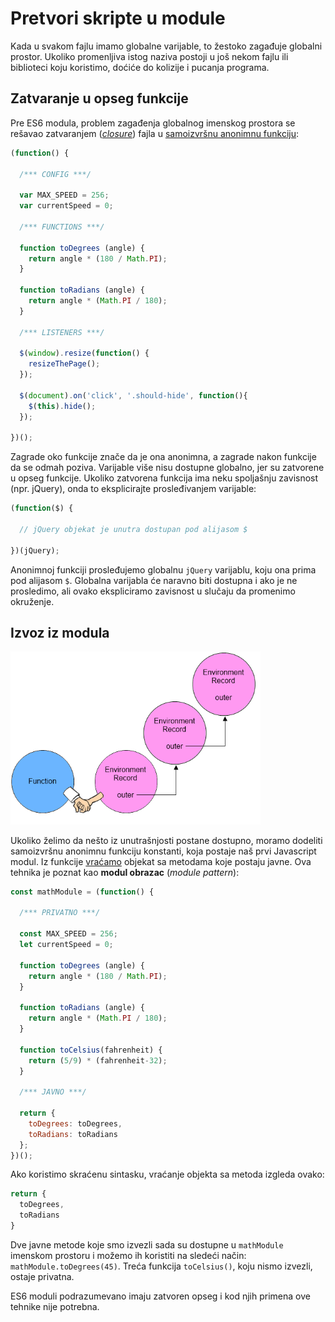 # Pretvori skripte u module

Kada u svakom fajlu imamo globalne varijable, to žestoko zagađuje globalni prostor. Ukoliko promenljiva istog naziva postoji u još nekom fajlu ili biblioteci koju koristimo, doćiće do kolizije i pucanja programa.

## Zatvaranje u opseg funkcije

Pre ES6 modula, problem zagađenja globalnog imenskog prostora se rešavao zatvaranjem (*[closure](https://developer.mozilla.org/en/docs/Web/JavaScript/Closures)*) fajla u [samoizvršnu anonimnu funkciju](https://en.wikipedia.org/wiki/Immediately-invoked_function_expression):

```javascript
(function() {

  /*** CONFIG ***/

  var MAX_SPEED = 256;
  var currentSpeed = 0;

  /*** FUNCTIONS ***/

  function toDegrees (angle) {
    return angle * (180 / Math.PI);
  }

  function toRadians (angle) {
    return angle * (Math.PI / 180);
  }

  /*** LISTENERS ***/

  $(window).resize(function() {
    resizeThePage();
  });

  $(document).on('click', '.should-hide', function(){
    $(this).hide();
  });

})();
```

Zagrade oko funkcije znače da je ona anonimna, a zagrade nakon funkcije da se odmah poziva. Varijable više nisu dostupne globalno, jer su zatvorene u opseg funkcije. Ukoliko zatvorena funkcija ima neku spoljašnju zavisnost (npr. jQuery), onda to eksplicirajte prosleđivanjem varijable:

```javascript
(function($) {

  // jQuery objekat je unutra dostupan pod alijasom $

})(jQuery);
```

Anonimnoj funkciji prosleđujemo globalnu `jQuery` varijablu, koju ona prima pod alijasom `$`. Globalna varijabla će naravno biti dostupna i ako je ne prosledimo, ali ovako ekspliciramo zavisnost u slučaju da promenimo okruženje.

## Izvoz iz modula

<img src='images/closure.png' width='400'>

Ukoliko želimo da nešto iz unutrašnjosti postane dostupno, moramo dodeliti samoizvršnu anonimnu funkciju konstanti, koja postaje naš prvi Javascript modul. Iz funkcije [vraćamo](https://developer.mozilla.org/en/docs/Web/JavaScript/Reference/Statements/return) objekat sa metodama koje postaju javne. Ova tehnika je poznat kao **modul obrazac** (*module pattern*):

```javascript
const mathModule = (function() {

  /*** PRIVATNO ***/

  const MAX_SPEED = 256;
  let currentSpeed = 0;

  function toDegrees (angle) {
    return angle * (180 / Math.PI);
  }

  function toRadians (angle) {
    return angle * (Math.PI / 180);
  }

  function toCelsius(fahrenheit) {
    return (5/9) * (fahrenheit-32);
  }

  /*** JAVNO ***/

  return {
    toDegrees: toDegrees,
    toRadians: toRadians
  };
})();
```

Ako koristimo skraćenu sintasku, vraćanje objekta sa metoda izgleda ovako:

```js
return {
  toDegrees,
  toRadians
}
```

Dve javne metode koje smo izvezli sada su dostupne u `mathModule` imenskom prostoru i možemo ih koristiti na sledeći način: `mathModule.toDegrees(45)`. Treća funkcija `toCelsius()`, koju nismo izvezli, ostaje privatna.

ES6 moduli podrazumevano imaju zatvoren opseg i kod njih primena ove tehnike nije potrebna.

